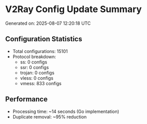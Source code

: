 # V2Ray Config Update Summary
Generated on: 2025-08-07 12:20:18 UTC

## Configuration Statistics
- Total configurations: 15101
- Protocol breakdown:
  - ss: 0 configs
  - ssr: 0 configs
  - trojan: 0 configs
  - vless: 0 configs
  - vmess: 833 configs

## Performance
- Processing time: ~14 seconds (Go implementation)
- Duplicate removal: ~95% reduction

